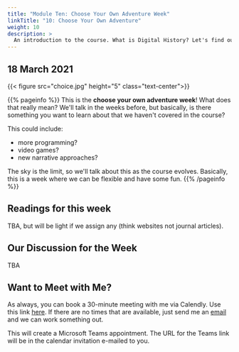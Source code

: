 ```yaml
---
title: "Module Ten: Choose Your Own Adventure Week"
linkTitle: "10: Choose Your Own Adventure"
weight: 10
description: >
  An introduction to the course. What is Digital History? Let's find out.
---
```

## 18 March 2021


{{< figure src="choice.jpg" height="5" class="text-center">}}

{{% pageinfo %}}
This is the **choose your own adventure week**! What does that really mean? We'll talk in the weeks before, but basically, is there something you want to learn about that we haven't covered in the course? 

This could include:

- more programming?
- video games?
- new narrative approaches?

The sky is the limit, so we'll talk about this as the course evolves. Basically, this is a week where we can be flexible and have some fun.
{{% /pageinfo %}}

## Readings for this week

TBA, but will be light if we assign any (think websites not journal articles).

## Our Discussion for the Week

TBA

## Want to Meet with Me?

As always, you can book a 30-minute meeting with me via Calendly. Use this link [here](https://calendly.com/i2millig/30min). If there are no times that are available, just send me an [email](mailto:i2millig@uwaterloo.ca) and we can work something out. 

This will create a Microsoft Teams appointment. The URL for the Teams link will be in the calendar invitation e-mailed to you.